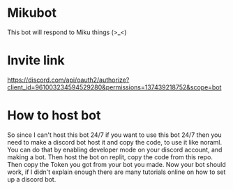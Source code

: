 # Mikubot

This bot will respond to Miku things (>_<)

# Invite link

https://discord.com/api/oauth2/authorize?client_id=961003234594529280&permissions=137439218752&scope=bot

# How to host bot

So since I can't host this bot 24/7 if you want to use this bot 24/7 then you need to make a discord bot host it and copy the code, to use it like noraml.
You can do that by enabling developer mode on your discord account, and making a bot. Then host the bot on replit, copy the code from this repo. Then copy the Token you got from your bot you made. Now your bot should work, if I didn't explain enough there are many tutorials online on how to set up a discord bot.
